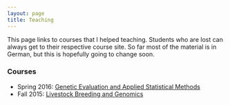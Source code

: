 ```yaml
---
layout: page
title: Teaching
---
```


This page links to courses that I helped teaching. Students who are lost can always get to their respective course site. So far most of the material is in German, but this is hopefully going to change soon. 

### Courses
- Spring 2016: [Genetic Evaluation and Applied Statistical Methods](http://charlotte-ngs.github.io/GELASM/)
- Fall 2015: [Livestock Breeding and Genomics](http://charlotte-ngs.github.io/LivestockBreedingAndGenomics)
